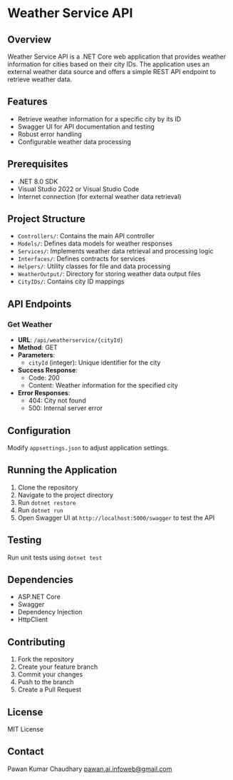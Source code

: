 # Weather Service API

## Overview
Weather Service API is a .NET Core web application that provides weather information for cities based on their city IDs. The application uses an external weather data source and offers a simple REST API endpoint to retrieve weather data.

## Features
- Retrieve weather information for a specific city by its ID
- Swagger UI for API documentation and testing
- Robust error handling
- Configurable weather data processing

## Prerequisites
- .NET 8.0 SDK
- Visual Studio 2022 or Visual Studio Code
- Internet connection (for external weather data retrieval)

## Project Structure
- `Controllers/`: Contains the main API controller
- `Models/`: Defines data models for weather responses
- `Services/`: Implements weather data retrieval and processing logic
- `Interfaces/`: Defines contracts for services
- `Helpers/`: Utility classes for file and data processing
- `WeatherOutput/`: Directory for storing weather data output files
- `CityIDs/`: Contains city ID mappings

## API Endpoints
### Get Weather
- **URL**: `/api/weatherservice/{cityId}`
- **Method**: GET
- **Parameters**: 
  - `cityId` (integer): Unique identifier for the city
- **Success Response**: 
  - Code: 200
  - Content: Weather information for the specified city
- **Error Responses**:
  - 404: City not found
  - 500: Internal server error

## Configuration
Modify `appsettings.json` to adjust application settings.

## Running the Application
1. Clone the repository
2. Navigate to the project directory
3. Run `dotnet restore`
4. Run `dotnet run`
5. Open Swagger UI at `http://localhost:5000/swagger` to test the API

## Testing
Run unit tests using `dotnet test`

## Dependencies
- ASP.NET Core
- Swagger
- Dependency Injection
- HttpClient

## Contributing
1. Fork the repository
2. Create your feature branch
3. Commit your changes
4. Push to the branch
5. Create a Pull Request

## License
MIT License

## Contact
Pawan Kumar Chaudhary
pawan.ai.infoweb@gmail.com